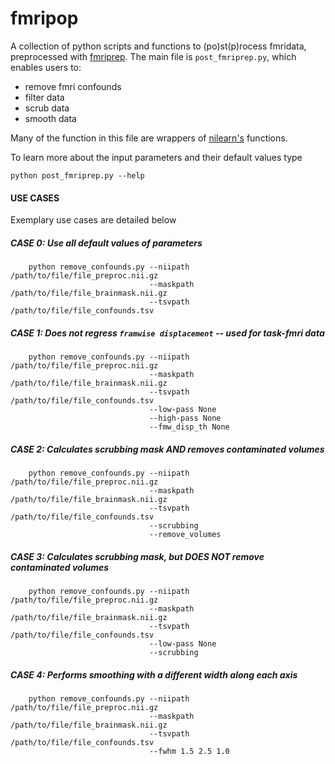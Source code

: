 # fmripop
A collection of python scripts and functions to (po)st(p)rocess fmridata, preprocessed with [fmriprep](https://github.com/poldracklab/fmriprep). 
The main file is `post_fmriprep.py`, which enables users to:

+ remove fmri confounds
+ filter data
+ scrub data
+ smooth data

Many of the function in this file are wrappers of [nilearn's](https://nilearn.github.io/) functions.


To learn more about the input parameters and their default values type


```
python post_fmriprep.py --help
```



#### USE CASES

Exemplary use cases are detailed below

##### CASE 0: Use all default values of parameters

```
    python remove_confounds.py --niipath /path/to/file/file_preproc.nii.gz
                               --maskpath /path/to/file/file_brainmask.nii.gz
                               --tsvpath /path/to/file/file_confounds.tsv
```

##### CASE 1: Does not regress `framwise displacement` -- used for task-fmri data

```
    python remove_confounds.py --niipath /path/to/file/file_preproc.nii.gz
                               --maskpath /path/to/file/file_brainmask.nii.gz
                               --tsvpath /path/to/file/file_confounds.tsv
                               --low-pass None 
                               --high-pass None 
                               --fmw_disp_th None
```

##### CASE 2: Calculates scrubbing mask AND removes contaminated volumes

```
    python remove_confounds.py --niipath /path/to/file/file_preproc.nii.gz
                               --maskpath /path/to/file/file_brainmask.nii.gz
                               --tsvpath /path/to/file/file_confounds.tsv
                               --scrubbing
                               --remove_volumes
```

##### CASE 3: Calculates scrubbing mask, but DOES NOT remove contaminated volumes

```
    python remove_confounds.py --niipath /path/to/file/file_preproc.nii.gz
                               --maskpath /path/to/file/file_brainmask.nii.gz
                               --tsvpath /path/to/file/file_confounds.tsv
                               --low-pass None 
                               --scrubbing
```

##### CASE 4: Performs smoothing with a different width along each axis 

```
    python remove_confounds.py --niipath /path/to/file/file_preproc.nii.gz
                               --maskpath /path/to/file/file_brainmask.nii.gz
                               --tsvpath /path/to/file/file_confounds.tsv
                               --fwhm 1.5 2.5 1.0
```
